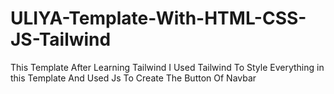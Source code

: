 # ULIYA-Template-With-HTML-CSS-JS-Tailwind
 This Template After Learning Tailwind I Used Tailwind To Style Everything in this Template And Used Js To Create The Button Of Navbar
